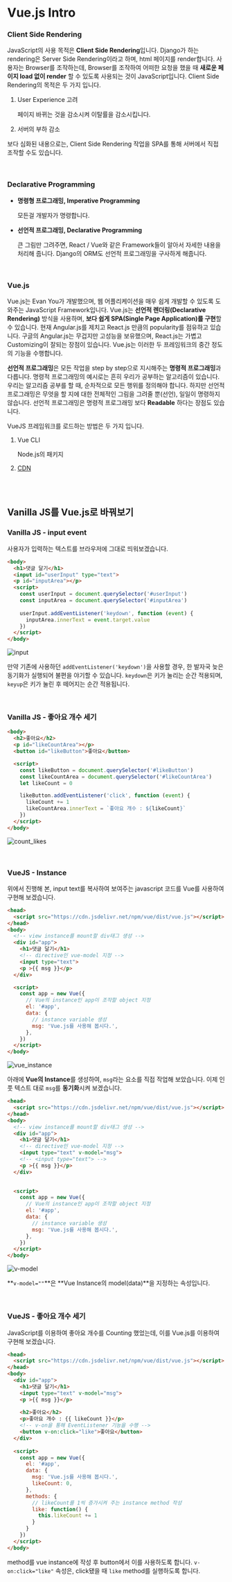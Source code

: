 # Vue.js Intro

### Client Side Rendering

JavaScript의 사용 목적은 **Client Side Rendering**입니다. Django가 하는 rendering은 Server Side Rendering이라고 하며, html 페이지를 render합니다. 사용자는 Browser를 조작하는데, Browser를 조작하여 어떠한 요청을 했을 때 **새로운 페이지 load 없이 render** 할 수 있도록 사용되는 것이 JavaScript입니다. Client Side Rendering의 목적은 두 가지 입니다.

1. User Experience 고려

   페이지 바뀌는 것을 감소시켜 이탈률을 감소시킵니다.

2. 서버의 부하 감소

보다 심화된 내용으로는, Client Side Rendering 작업을 SPA를 통해 서버에서 직접 조작할 수도 있습니다.

<br>

### Declarative Programming

- **명령형 프로그래밍, Imperative Programming**

  모든걸 개발자가 명령합니다.

- **선언적 프로그래밍, Declarative Programming**

  큰 그림만 그려주면, React / Vue와 같은 Framework들이 알아서 자세한 내용을 처리해 줍니다. Django의 ORM도 선언적 프로그래밍을 구사하게 해줍니다.

<br>

### Vue.js

Vue.js는 Evan You가 개발했으며, 웹 어플리케이션을 매우 쉽게 개발할 수 있도록 도와주는 JavaScript Framework입니다. Vue.js는 **선언적 렌더링(Declarative Rendering)** 방식을 사용하며, **보다 쉽게 SPA(Single Page Application)를 구현**할 수 있습니다. 현재 Angular.js를 제치고 React.js 만큼의 popularity를 점유하고 있습니다. 구글의 Angular.js는 무겁지만 고성능을 보유했으며, React.js는 가볍고 Customizing이 잘되는 장점이 있습니다. Vue.js는 이러한 두 프레임워크의 중간 정도의 기능을 수행합니다.

**선언적 프로그래밍**은 모든 작업을 step by step으로 지시해주는 **명령적 프로그래밍**과 다릅니다. 명령적 프로그래밍의 예시로는 흔히 우리가 공부하는 알고리즘이 있습니다. 우리는 알고리즘 공부를 할 때, 순차적으로 모든 행위를 정의해야 합니다. 하지만 선언적 프로그래밍은 무엇을 할 지에 대한 전체적인 그림을 그려줄 뿐(선언), 일일이 명령하지 않습니다. 선언적 프로그래밍은 명령적 프로그래밍 보다 **Readable** 하다는 장점도 있습니다.

VueJS 프레임워크를 로드하는 방법은 두 가지 입니다.

1. Vue CLI

   Node.js의 패키지

2. [CDN](https://kr.vuejs.org/v2/guide/index.html)

<br>

<br>

## Vanilla JS를 Vue.js로 바꿔보기

### Vanilla JS - input event

사용자가 입력하는 텍스트를 브라우저에 그대로 띄워보겠습니다.

```html
<body>
  <h1>댓글 달기</h1>
  <input id="userInput" type="text">
  <p id="inputArea"></p>
  <script>
    const userInput = document.querySelector('#userInput')
    const inputArea = document.querySelector('#inputArea')
    
    userInput.addEventListener('keydown', function (event) {
      inputArea.innerText = event.target.value
    })
  </script>
</body>
```

![input](./assets/input.png)

만약 기존에 사용하던 `addEventListener('keydown')`을 사용할 경우, 한 발자국 늦은 동기화가 실행되어 불편을 야기할 수 있습니다. `keydown`은 키가 눌리는 순간 적용되며, `keyup`은 키가 눌린 후 떼어지는 순간 적용됩니다.

<br>

### Vanilla JS - 좋아요 개수 세기

```html
<body>
  <h2>좋아요</h2>
  <p id="likeCountArea"></p>
  <button id="likeButton">좋아요</button>

  <script>
    const likeButton = document.querySelector('#likeButton')
    const likeCountArea = document.querySelector('#likeCountArea')
    let likeCount = 0

    likeButton.addEventListener('click', function (event) {
      likeCount += 1
      likeCountArea.innerText = `좋아요 개수 : ${likeCount}`
    })
  </script>
</body>
```

![count_likes](./assets/count_likes.png)

<br>

### VueJS - Instance

위에서 진행해 본, input text를 복사하여 보여주는 javascript 코드를 Vue를 사용하여 구현해 보겠습니다.

```html
<head>
  <script src="https://cdn.jsdelivr.net/npm/vue/dist/vue.js"></script>
</head>
<body>
  <!-- view instance를 mount할 div태그 생성 -->
  <div id="app">
    <h1>댓글 달기</h1>
    <!-- directive인 vue-model 지정 -->
    <input type="text">
    <p >{{ msg }}</p>
  </div>

  <script>
    const app = new Vue({
      // Vue의 instance인 app이 조작할 object 지정
      el: '#app',
      data: {
        // instance variable 생성
        msg: 'Vue.js를 사용해 봅시다.',
      },
    })
  </script>
</body>
```

![vue_instance](assets/vue_instance.png)

아래에 **Vue의 Instance**를 생성하여, `msg`라는 요소를 직접 작업해 보았습니다. 이제 인풋 텍스트 대로 `msg`를 **동기화**시켜 보겠습니다.

```html
<head>
  <script src="https://cdn.jsdelivr.net/npm/vue/dist/vue.js"></script>
</head>
<body>
  <!-- view instance를 mount할 div태그 생성 -->
  <div id="app">
    <h1>댓글 달기</h1>
    <!-- directive인 vue-model 지정 -->
    <input type="text" v-model="msg">
    <!-- <input type="text"> -->
    <p >{{ msg }}</p>
  </div>

  
  <script>
    const app = new Vue({
      // Vue의 instance인 app이 조작할 object 지정
      el: '#app',
      data: {
        // instance variable 생성
        msg: 'Vue.js를 사용해 봅시다.',
      },
    })
  </script>
</body>
```

![v-model](./assets/v-model.png)

**`v-model=""`**은 **Vue Instance의 model(data)**을 지정하는 속성입니다.

<br>

### VueJS - 좋아요 개수 세기

JavaScript를 이용하여 좋아요 개수를 Counting 했었는데, 이를 Vue.js를 이용하여 구현해 보겠습니다.

```html
<head>
  <script src="https://cdn.jsdelivr.net/npm/vue/dist/vue.js"></script>
</head>
<body>
  <div id="app">
    <h1>댓글 달기</h1>
    <input type="text" v-model="msg">
    <p >{{ msg }}</p>
    
    <h2>좋아요</h2>
    <p>좋아요 개수 : {{ likeCount }}</p>
    <!-- v-on을 통해 EventListener 기능을 수행 -->
    <button v-on:click="like">좋아요</button>
  </div>
  
  <script>
    const app = new Vue({
      el: '#app',
      data: {
        msg: 'Vue.js를 사용해 봅시다.',
        likeCount: 0,
      },
      methods: {
        // likeCount를 1씩 증가시켜 주는 instance method 작성
        like: function() {
          this.likeCount += 1
        }
      }
    })
  </script>
</body>
```

method를 vue instance에 작성 후 button에서 이를 사용하도록 합니다. `v-on:click="like"` 속성은, click됐을 때 `like` method를 실행하도록 합니다.
















